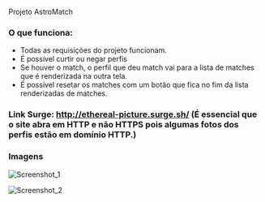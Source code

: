 Projeto AstroMatch

### O que funciona:

- Todas as requisições do projeto funcionam.
- É possível curtir ou negar perfis
- Se houver o match, o perfil que deu match vai para a lista de matches que é renderizada na outra tela.
- É possível resetar os matches com um botão que fica no fim da lista renderizadas de matches.

### Link Surge: http://ethereal-picture.surge.sh/ (É essencial que o site abra em HTTP e não HTTPS pois algumas fotos dos perfis estão em domínio HTTP.)

### Imagens

![Screenshot_1](https://user-images.githubusercontent.com/86529848/160308427-10104f05-81ef-41fd-a43e-422c5c7707a4.png)

![Screenshot_2](https://user-images.githubusercontent.com/86529848/160308429-efe1529a-f47b-4b92-81de-9b0335a37c4d.png)

